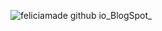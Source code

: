 ![feliciamade github io_BlogSpot_](https://github.com/user-attachments/assets/5c53a116-4ad1-41c2-bdda-215dbc939f5a)
